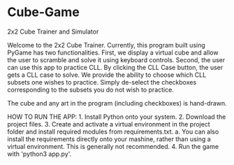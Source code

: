 # Cube-Game
 2x2 Cube Trainer and Simulator

 Welcome to the 2x2 Cube Trainer. Currently, this program built using PyGame has two functionalities. First, we display a virtual cube and allow the user to scramble and solve it using keyboard controls. Second, the user can use this app to practice CLL. By clicking the CLL Case button, the user gets a CLL case to solve. We provide the ability to choose which CLL subsets one wishes to practice. Simply de-select the checkboxes corresponding to the subsets you do not wish to practice. 

 The cube and any art in the program (including checkboxes) is hand-drawn. 

 HOW TO RUN THE APP:
 	1. Install Python onto your system.
 	2. Download the project files.
 	3. Create and activate a virtual environment in the project folder and install required modules from requirements.txt. 
 		a. You can also install the requirements directly onto your mashine, rather than using a virtual environment. This is generally not recommended.
 	4. Run the game with 'python3 app.py'.
